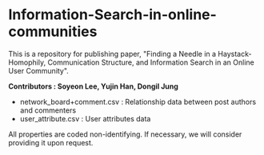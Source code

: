 # Information-Search-in-online-communities

This is a repository for publishing paper, "Finding a Needle in a Haystack- Homophily, Communication Structure, and Information Search in an Online User Community". 


**Contributors : Soyeon Lee, Yujin Han, Dongil Jung**


- network_board+comment.csv : Relationship data between post authors and commenters
- user_attribute.csv : User attributes data


All properties are coded non-identifying. If necessary, we will consider providing it upon request.
